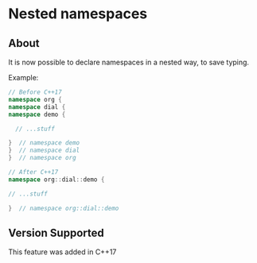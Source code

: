 # Nested namespaces

## About

It is now possible to declare namespaces in a nested way, to save typing.

Example:

```C++
// Before C++17
namespace org {
namespace dial {
namespace demo {

  // ...stuff

}  // namespace demo
}  // namespace dial
}  // namespace org

// After C++17
namespace org::dial::demo {

// ...stuff

}  // namespace org::dial::demo
```

## Version Supported

This feature was added in C++17
